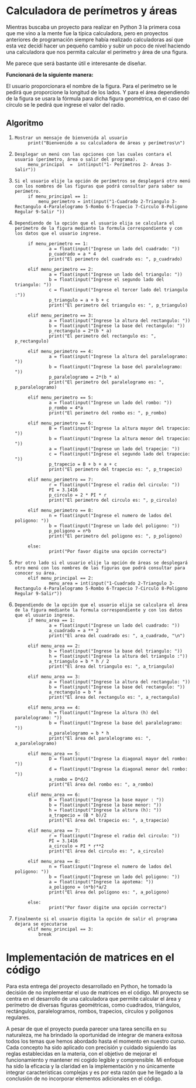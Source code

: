 # Calculadora de perímetros y áreas

Mientras buscaba un proyecto para realizar en Python 3 la primera cosa que me vino a la mente fue la típica calculadora, pero en proyectos anteriores de programación siempre había realizado calculadoras así que esta vez decidí hacer un pequeño cambio y subir un poco de nivel haciendo una calculadora que nos permita calcular el perímetro y área de una figura.

Me parece que será bastante útil e interesante de diseñar.

**Funcionará de la siguiente manera:**

El usuario proporcionara el nombre de la figura.
Para el perímetro se le pedirá que proporcione la longitud de los lados.
Y para el área dependiendo de la figura se usara la fórmula para dicha figura geométrica, en el caso del círculo se le pedirá que ingrese el valor del radio.
## Algoritmo
1.     Mostrar un mensaje de bienvenida al usuario
			print("Bienvenido a su calculadora de áreas y perímetros\n")
2.     Desplegar un menú con las opciones con las cuales contara el usuario (perímetro, área o salir del programa).
			menu_principal  =  int(input("1- Perímetros 2- Áreas 3- Salir"))
3.     Si el usuario elije la opción de perímetros se desplegará otro menú con los nombres de las figuras que podrá consultar para saber su perímetro.
			if menu_principal == 1: 
				menu_perimetro = int(input("1-Cuadrado 2-Triangulo 3-Rectangulo 4-Paralelogramo 5-Rombo 6-Trapecio 7-Circulo 8-Poligono Regular 9-Salir "))

4.     Dependiendo de la opción que el usuario elija se calculara el perímetro de la figura mediante la formula correspondiente y con los datos que el usuario ingrese.

			if menu_perimetro == 1:
					a = float(input("Ingrese un lado del cuadrado: "))
					p_cuadrado = a * 4
					print("El perimetro del cuadrado es: ", p_cuadrado)
					
			elif menu_perimetro == 2:
					a = float(input("Ingrese un lado del triangulo: "))
					b = float(input("Ingrese el segundo lado del triangulo: "))
					c = float(input("Ingrese el tercer lado del triangulo :"))
					p_triangulo = a + b + c
					print("El perimetro del triangulo es: ", p_triangulo)
					
			elif menu_perimetro == 3:
					a = float(input("Ingrese la altura del rectangulo: "))
					b = float(input("Ingrese la base del rectangulo: "))
					p_rectangulo = 2*(b * a)
					print("El perimetro del rectangulo es: ", p_rectangulo)
					
			elif menu_perimetro == 4:
					a = float(input("Ingrese la altura del paralelogramo: "))
					b = float(input("Ingrese la base del paralelogramo: "))
					p_paralelogramo = 2*(b * a)
					print("El perimetro del paralelogramo es: ", p_paralelogramo)
					
			elif menu_perimetro == 5:
					a = float(input("Ingrese un lado del rombo: "))
					p_rombo = 4*a
					print("El perimetro del rombo es: ", p_rombo)
					
			elif menu_perimetro == 6:
					B = float(input("Ingrese la altura mayor del trapecio: "))
					b = float(input("Ingrese la altura menor del trapecio: "))
					a = float(input("Ingrese un lado del trapecio: "))
					c = float(input("Ingrese el segundo lado del trapecio: "))
					p_trapecio = B + b + a + c
					print("El perimetro del trapecio es: ", p_trapecio)
					
			elif menu_perimetro == 7:
					r = float(input("Ingrese el radio del circulo: "))
					PI = 3.1416
					p_circulo = 2 * PI * r
					print("El perimetro del circulo es: ", p_circulo)
					
			elif menu_perimetro == 8:
					n = float(input("Ingrese el numero de lados del poligono: "))
					b = float(input("Ingrese un lado del poligono: "))
					p_poligono = n*b
					print("El perimetro del poligono es: ", p_poligono)
					
			else:
					print("Por favor digite una opción correcta")
5.     Por otro lado si el usuario elije la opción de áreas se desplegará otro menú con los nombres de las figuras que podrá consultar para conocer su área.
			elif menu_principal == 2:
					menu_area = int(input("1-Cuadrado 2-Triangulo 3-Rectangulo 4-Paralelogramo 5-Rombo 6-Trapecio 7-Circulo 8-Poligono Regular 9-Salir"))

6.     Dependiendo de la opción que el usuario elija se calculara el área de la figura mediante la formula correspondiente y con los datos que el usuario ingrese.
			if menu_area == 1:
					a = float(input("Ingrese un lado del cuadrado: "))
					a_cuadrado = a ** 2
					print("El area del cuadrado es: ", a_cuadrado, "\n")

			elif menu_area == 2:
					b = float(input("Ingrese la base del triangulo: "))
					h = float(input("Ingrese la altura del triangulo :"))
					a_triangulo = b * h / 2
					print("El área del triangulo es: ", a_triangulo)

			elif menu_area == 3:
					a = float(input("Ingrese la altura del rectangulo: "))
					b = float(input("Ingrese la base del rectangulo: "))
					a_rectangulo = b * a
					print("El área del rectangulo es: ", a_rectangulo)

			elif menu_area == 4:
					h = float(input("Ingrese la altura (h) del paralelogramo: "))
					b = float(input("Ingrese la base del paralelogramo: "))
					a_paralelogramo = b * h
					print("El área del paralelogramo es: ", a_paralelogramo)

			elif menu_area == 5:
					D = float(input("Ingrese la diagonal mayor del rombo: "))
					d = float(input("Ingrese la diagonal menor del rombo: "))
					a_rombo = D*d/2
					print("El área del rombo es: ", a_rombo)

			elif menu_area == 6:
					B = float(input("Ingrese la base mayor : "))
					b = float(input("Ingrese la base menor: "))
					h = float(input("Ingrese la altura (h): "))
					a_trapecio = (B * b)/2
					print("El área del trapecio es: ", a_trapecio)

			elif menu_area == 7:
					r = float(input("Ingrese el radio del circulo: "))
					PI = 3.1416
					a_circulo = PI * r**2
					print("El área del circulo es: ", a_circulo)

			elif menu_area == 8:
					n = float(input("Ingrese el numero de lados del poligono: "))
					b = float(input("Ingrese un lado del poligono: "))
					a = float(input("Ingrese la apotema: "))
					a_poligono = (n*b)*a/2
					print("El área del polígono es: ", a_poligono)

			else:
					print("Por favor digite una opción correcta")

7.     Finalmente si el usuario digita la opción de salir el programa dejara se ejecutarse 
			elif menu_principal == 3:
				break

# Implementación de matrices en el código

Para esta entrega del proyecto desarrollado en Python, he tomado la decisión de no implementar el uso de matrices en el código. Mi proyecto se centra en el desarrollo de una calculadora que permite calcular el área y perímetro de diversas figuras geométricas, como cuadrados, triángulos, rectángulos, paralelogramos, rombos, trapecios, círculos y polígonos regulares.

A pesar de que el proyecto pueda parecer una tarea sencilla en su naturaleza, me ha brindado la oportunidad de integrar de manera exitosa todos los temas que hemos abordado hasta el momento en nuestro curso. Cada concepto ha sido aplicado con precisión y cuidado siguiendo las reglas establecidas en la materia, con el objetivo de mejorar el funcionamiento y mantener mi cogido legible y comprensible. Mi enfoque ha sido la eficacia y la claridad en la implementación y no únicamente integrar características complejas y es por esta razón que he llegado a la conclusión de no incorporar elementos adicionales en el código.


